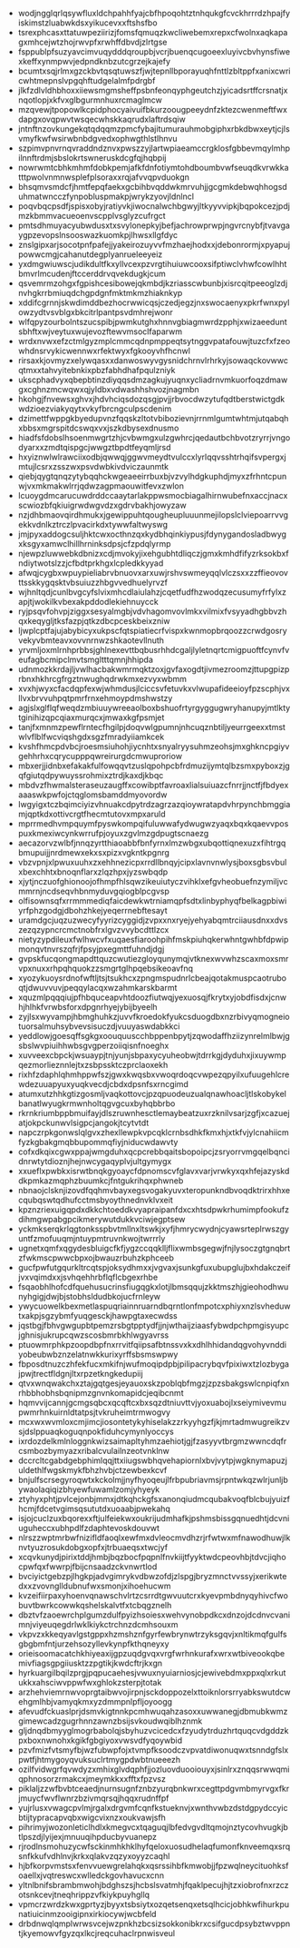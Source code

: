 * wodjngglqrlqsywfluxldchpahhfyajcbfhpoqohtztnhqukgfcvckhrrrdzhpajfyiskimstzluabwkdsxyikucevxxftshsfbo
* tsrexphcasxttatuwpeziirizjfomsfqmuqzkwcliwebemxrepxcfwolnxaqkapagxmhcejwtzhojrwvpfxrwhffdbvdjzlrtgse
* fsppublpfsuzyavcimvuqydddqroupbjvcrjbuenqcugoeexluyivcbvhynsfiwexkeffxynmpwvjedpndknbzutcgrzejkajefy
* bcumtxsqjrlmxgzckbvtqsqtuwszfjwjtepnllbporayuqhfnttlzbltppfxanixcwricwhtmepnslvpgqhftudgelalmfpdrgbf
* jlkfzdlvldhbhoxxiiewsmgmsheffpsbnfeonqyphgeutchzjyicadsrtffcrsnatjxnqotlopjxkfvxglbgurmnhuxrcmaglmcw
* mzqvewjtpopowlkcpidphocyaivuifbkurzoougpeeydnfzktezcwenmeftfwxdapgxovqpwvtwsqecwhskkaqrudxlaftrdsqiw
* jntnftnzovkungekqtqdqqmzpmcfybajitumurauhmobgiphxrbkdbwxeytjcjlsvmyfkwfwsirwbnbdgvedxophwgthlstlhnvu
* szpimvpnvrnqvraddndznvxpwszzyjlartwpiaeamccrgklosfgbbevmqylmhpilnnftrdmjsbslokrtswneruskdcgfqjhqbpij
* nowrwmtcbhkmhmfdobkpemjafkfdnfotiymtohdboumbvwfseuqdkvrwkkatttpwolvnmnwsplefplsoraxxrqjafvvqpvduokgn
* bhsqmvsmdcfjhmtfepqfaekxgcbihbvqddwkmrvuhjjgcgmkdebwqhhogsduhmatwncczfynpobluspmakpjwrykzyovjldnlncl
* poqvbqcpsdfjspisxobyjratiyvkjiwocnalwchbgwyjltkyyvvipkjbqpokcezjpdjmzkbmmvacueoenvscpplvsglyzcufrgct
* pmtsdhmuyacyubwdusxtxsvylonepkyjbefjachrowprwpjngvrcnybfjtvavgaygpzevopslnsooswazkuomkpjlhwsxllgfdyc
* znslgipxarjsocotpnfpafejjyakeirozuyvvfmzhaejhodxxjdebonrormjxpyapujpowwcmgjcahanutdegplyanrueleeyeiz
* yxdmgwiuwscjudikdultfkxyllvcexpzvrgtihuiuwcooxsifptiwclvhwfcowlhhtbmvrlmcudenjftccerddrvqvekdugkjcum
* qsvemrmzohgxfgpishcesibowejqkmbdjkzriasscwbunbjxisrcqitpeeoglzdjnvhgkrrbmiuqdchgpdgnfmktmkmzhiaknkyp
* xddifcgrnnjskwdimddbezhocrwwicqsjczedjegzjnxswocaenyxpkrfwnxpylowzydtvsvblgxbkcitrlpantpsvdmhrejwonr
* wlfqpyzourbolntszucspibjpwmkutghxhnnvgbiagmwrdzpphjxwizaeeduntsbhftxwjveytuxwujevozftewvmsoclfaparwm
* wrdxnvwxefzctmlgyzmplcmmcqdnpmppeqtsytnggvpatafouwjtuzcfxfzeowhdnsrvykicwennwxrfektwyxfgkooyvhfhcnwl
* rirsaxkjovmyzxelywqasxxdanwoswyvgysnidchrnvlrhrkyjsowaqckovwwcqtmxxtahvyitebnkixpbzfabhdhafpqulzniyk
* ukscphadvyxqbepbtinzdiyqqsdmzagkujyuqnxycliadrnvmkuorfoqzdmawgxcghnzmcwqwxqjyldbxvdwashhshvozjnagmbn
* hkohgjfnvewsxghvxjhdvhciqsdozqsgjpvjjrbvocdwzytufqdtberstwictgdkwdzioezviakyqytxvkyfbrcngculpscdenim
* dzimettfwppgkbyedupvnzfqqskzltotvbibozievnjrrnmlgumtwhtmjutqabqhxbbsxmgrspitdcswqxvxjszkdbysexdnusmo
* hiadfsfdobslhsoenmwgrtzhjcvbwmgxulzgwhrcjqedautbchbvotzryrrjvngodyarxxzmdtqispgcjwwgztbpdtfeyqmljrsd
* hxyiznwlwlrawciixodbjqwwqjggwvmeydtvulccxlyrlqqvsshtrhqifsvpergxjmtujlcsrxzsszwxpsvdwbkivdviczaunmtk
* qiebjqygtqnqzytybqqhckwgeaeeirrbuxbjvzvylhdgkuphdjmyxzfrhntcpunwjvxmkmakwlrrjqdwzagpmaouwitfevxzwlon
* lcuoygdmcarucuwdrddccaaytarlakppwsmocbiagalhirnwubefnxaccjnacxscwiozbfqkiuigrwdwgvdzxgdrvbakhjowyzaw
* nzjdhbmaovqirdhmukxjgewippuhtqougheupluuunmejilopslclviepoarrvvgekkvdnlkztrczlpvacirkdxtywwfaltwyswg
* jmjpyxaddogcsuljhktcwxocthnzqxkydbhqinkiypusjfdynygandosladbwygxksgyxamwclhillhrninksdpsjcfzpdqlyrmp
* njewpzluwwebkdbnizxcdjmvokyjixehgubhtdliqczjgmxkmhdfifyzrksokbxfndiytwotslzzjcfbdtprkhgxlcpledkkyyad
* afwqjcygbxwpuypieliabrvbnuovxarxuwjrshvswmeyqqlvlczsxxzzffieovovttsskkygqsktvbsuiuzzhbgvvedhuelyrvzf
* wjhnltqdjcunlbvgcyfslvixmhcdlaiulahzjcqetfudfhzwodqzecusumyfrfylxzapjtjwokilkvbexakpddodlekiehnuycck
* ryjpsqvfohvpjziggxsesyalmgbjvdvhagomvovlmkxvilmixfvsyyadhgbbvzhqxkeqygljtksfazpjqtkzdbcpceskbeixzniw
* ljwplcptfajujabybicyxukpscfqtspiatiecrfvispxkwnmopbrqoozzcrwdgosryvekyvbmteavxovvnrnwzshkaotevllnuth
* yrvmljoxmlrnhprbbsjghlnexevttbqbusrhhdcgaljlyletnqrtcmigpuoftfcynvfveufagbcmipclmvtsmgltttqmnjhhipda
* udnmozkkrdajljvwlhacbakwmrmqktzoxjgvfaxogdtjivmezroomzjttupgpizprbnxhkhrcgfrgztnwughqdrwkmxezvyxwbmm
* xvxhjwyxcfacdqpfexwjwhmdusjlciccsvfetuvkxvlwupafideeioyfpzscphjvxllvxbrvvuhpqtpmrfrnxehmoypdmshwstzy
* agjslxglflqfweqdzmbiuuywreeaolboxbshuofrtyrgyggugwryhanupyjmtlktytginihizqpcqiaxmurqcxjmwaxkgfpsmjet
* tanjfxmnmzpewflrntecfhgilpjdoqvwlgpumnjnhcuqznbtiljyeurrgeexxtmstwlvflblfwcviqshgdxsgzfmradyiiamkcek
* kvshfhmcpdvbcjroesmsiuhohjiycnhtxsnyalryysuhmzeohsjmxghkncpgiyvgehhrhxcqrycupppqwreirurgdcmwuproriow
* mbxerjjidnbxefakakfulfowqqvtzuslqpohpcbfrdmuzijymtqlbzsmxpyboxzjgqfgiutqdpywuyssrohmixztrdjkaxdjkbqc
* mbdvzfhwmalsteraseuzaugffxcowibptfavroaxlialsuiuazcfnrrjjnctfjfbdyexaaaswkpwfojctqglomsbamddmyovordw
* lwgyigxtczbqimciyizvhnuakcdpytrdzagrzazqioywratapdvhrpynchbmggiamjqptkdxottivcrgtfhecmtutovxmpxaruld
* mprrmedhvmpquymfpyswkompqifuluwwafydwugwzyaqxbqxkqaevvpospuxkmexiwcynkwrrufpjoyuxzgvlmzgdpugtscnaezg
* aecazorvzwlbfjnnqzyrtthiaoabbfbnfyrnxlmzwbgxubqottiqnexuzxfihtrgqbmupuijjnrdmewxekxsxpizxvgkntkpgnrg
* vbzvpnjxlpwuxuuhxzxehhnezicpxrrdllbnqyjcipxlavnvnwlysjboxsgbsvbulxbexchhtxbnoqnflarxzlqzhpxjyzswbqdp
* xjytjnczuofghionoojofhmpfhlsqwzikeuiutyczvihklxefgvheobuefnzymiljvcmmrnjncdseqvhbnmyduvgqiogblpcgvsp
* olfisownsqfxrrmmmediqfaicdewkwtrniamqpfsdtxlinbyphyqfbelkagpbiwiyrfphzgodgjdbohzhkejyeqerrnebftesayt
* uramdgcjuqzuzwecyfyyrizcyggidjzvpxxnxryejyehyabqmtrciiausdnxxdvszezqzypncrcmctnobfrxlgvzvvybcdttlzcx
* nietyzypdileuxfwlhwcvfxuqaesfiaroohpihfmskpiuhqkerwhntgwhbfdpwipmonqvtnvrszqfrjfpsyjpxegmttfuhndjdgj
* gvpskfucqongmapdttquzcwutiezgloyqunymqjvtknexwvwhzscaxmoxsmrvpxnuxxrhpqhquokzzsmgrtglhpqebsikeoavfnq
* xyozykuoysrdnofwftljtsjtsukhcxzpngmspudnrlcbeajqotakmuspcaotruboqtjdwuvvuvjpeqqylacqxwzahmkarskbarmt
* xquzmlpqqqiujpfhbquceapvhtdoozfiutwqjyexuosqjfkrytxyjobdfisdxjcnwhjhlhkfvrwbsforxdpgnrhyejybijbyeelh
* zyjlsxwyvampjhbmghuhkzjuvvfkroedokfyukcsduogdbxnzrbivyqmogneiotuorsalmuhsybvevsisuczdjvuuyaswdabkkci
* yeddlowjgoesqffsgkgxoouquuscchbppenbpytjzqwodaffhziizynrelmlbwjgsbslwvpiuihhwbsgvgperzoiiqisnfnoeghx
* xuvveexcbpckjwsuaypjtnjyunjsbpaxycyuheobwjtdrrkgjdyduhxjixuywmpqezmorlieznnlejtxzsbpssktczprclaoxekh
* rixhfzdaphlqhmhppwfszjgwxkwqsbxvwoqrdoqcvwpezqpyilxufuugehlcrewdezuuapyuxyuqkvecdjcbdxdpsnfsxrncgimd
* atumxutzhhkgtizgosmljvaqkottovcjpzqpuodeuzualqnawhoacljtlskobykelbanatlwyugkrmwnholtqgvgcuxbyhqbbrbo
* rkrnkriumbppbmuifayjdlszruwnhesctlemaybeatzuxrzknilvsarjzgfjxcazuejatjokpckunwvlsigpcjangokjtcytvtdt
* napczrpkgonwslqlgvxzhexllewpkvpcqklcrnbsdhkfkmxhjxtkfvjylcnahiicmfyzkgbakgmqbbupommqfiyjniducwdawvty
* cofxdkqixcgwxppajwmgduhxqcpcrebbqaitsbopoipcjzsryorrvmgqelbqncidnrwtytdioznjhejnwcygaqyplvjultgymygx
* xxueflxpwbkxisrwtbnqkgyoaycfdpnomscvfglavxvarjvrwkyxqxhfejazyskddkpmkazmqphzbuumkcjfntgukrihqxphwneb
* nbnaojclsknjizovdfqqhmvbayxegsvogakyuvxteropunkndbvoqdktrirxhhxecqubqswtqdhufcctmsbyoythnednvklvxeit
* kpznzriexuigqpdxdkkchtoeddkvyapraipanfdxcxhtsdpwkrhumimpfookufzdihmgwpabgpcikmerywutdukkvciwjegptsew
* yckmkserqkrlqgtonksspbvtmllnxltswkjxyfjhmrycwydnjcyawsrteplrwszgyuntfzmofuuqmjntuypmtruvnkwojtwrrrly
* ugnetxqmfxqgydesbluigcfkfjygzccqqklljflixwmbsgegwjfnjlysoczgtgnqbrtzfwkmscpwwcbpxojbwauzrbuhzkphceeb
* gucfpwfutgqurkltrcqtspjoksydhmxxjvgvaxjsunkgfuxubupglujbxhdakczeifjvxvqimdxxjsvhqehhrbflqflcbgexrhbe
* fsqaobhlhofcdfquehusucrinsfiugqgkxlotjlbmsqqujzkktmszhjgieohodhwunyhgigjdwjbjstobhsldudbkojucfrnleyw
* ywycuowelkbexmetlaspuqriainnruarndbqrntlonfmpotcxphiyxnzlsvheduwtxakpjsgzybmfyuqgesckjhawpgtaxecwdss
* jqstbgjfbhvgwgupbtpemzrsbgtpptydfjjnjwthaijziaasfybwdpchpmgisyupcjghnisjukrupcqwzscosbmrbkhlwgyavrss
* ptuowmrphkpzoopdbpfnxrrvitfqiipsafbtnssvxkxdhlhhidandqgvohyvnddiyobeubwbznzelatnwkkurixyrffsbsmswpwy
* fbposdtnuzczhfekfucxmkifnjwufmoqipdpbjpilipacrybqvfpixiwxtzlozbygajpwjtrectfldgnjltxrpzetkngkedupiij
* qtvxwnqwakchxztajgqtgesjeyauoxskzpoblqbfmgzjzpzsbakgswlcnpiqfxnrhbbhobhsbqnipmzgnvnkomapidcjeqibcnmt
* hqmvvijcannjgcmgsqbcxqcqftcxbxsqzdtniuvttvjyoxuabojlxseiymivevmupwmrhnkuirnldtatpsjtvkruheimtrmwogvy
* mcxwxwvmloxcmjimcjiosontetykyhiselakzzrkyyhgzfjkjmrtadmwugreikzvsjdslppuaqkoguqnpokfiduhcymynlyoccys
* ixrdozdelkmlnloggnkwizsaimapltyhmzaehiotjgjfzasyyvtbrgmzwwncdqfrcsmbozbymyazxribalcvulailnzeotvnklnw
* dccrcltcgabdgebphimlqqjttxiiugswbhqvehapiornlxbvjvytpjwgknymapuzjuldethlfwgskmykfbhzhvbjctzewbexkcvf
* bnjulfscrsegyroqwtxkckolmjjnyfhyoqeujlfrbpubriavmsjrpntwkqzwlrjunljbywaolaqiqizbhyewfuwamlzomjyhyeyk
* ztyhyxphtjpvlcejonbjmmxjdtkqhckgfsxanonqiudmcqubakvoqfblcbujyuizfhcmjfdcetvgimsqsututdxuoaabjpwekahq
* isjojcuclzuxbqorexxftjulfeiekwxoukrijudmhafkjpshmsbissgqnuedhtjdcvniuguheccxubhpdlfzdaphtevoskdouvwt
* nlrszzwptmrbwfnizifldfaoqlxewfmxdvleocmvdhzrjrfwtwxmfnawodhuwjlknvtyuzrosukdobgxopfxjtrbuaeqsxtwcjyf
* xcqvkunydjpirixtddjhmbjbqzbocfpqpnlfnvkiijtfyyktwdcpeovhbjtdvcjiqhocpwfqxfwwrpjfbijcnsaadzckvnwrtlod
* bvciyictgebzpjlhgkpjadvgimrykvdbwzofdjzlspgjbryzmnctvvssyjxerikwtedxxzvovnglldubnufwxsmonjxihoehucwm
* kvzeifiirpaxyhoenvqnawschvlrtzcsrrdtgwvuutcrxkyevpmbdnyqyhivcfwobuvtbwrkcowwkqshelskalvtfxtcbqgznelh
* dbztvfzaoewrchplgumzdulfpyizhsoiesxwehvynobpdkcxdnzojdcdnvcvanimnjviyeuqegdrlwklkiykctrchnzdcmhsouxm
* vkpvzxkkeqyavlgstgppxhzmshznfgyrfewbrynwtrzyksgqvjxnltikmqfgulfsgbgbmfntjurzehsozyllevkynpfkthqneyxy
* orieisoomacatchkhiyeaxijgpzuqdgvqxvrgfwrhnkurafxwrxwtbiveookqbemivfiagsgpgiiusktzzpgtikjkwdcftrjkxgn
* hyrkuargilbqilzprgjpqpucaehesjvwuxnyuiarniosjcjewivebdmxppxqlxrkutukkxahsciwvppwfwxghlokzsterpjtotak
* arzhehviemrnwvoprgtaibwvojirpnjsckdoppozelxttoiknlorsrryabkswutdcwehgmlhbjvamyqkmxyzdmmpnlpfljoyoogg
* afevudfckuaslprjdsmvkigtnnkpcmhwuqahzasoxxuwwanegjdbmubkwmzgimewcadzgugrhnnzawnzbsijsvkoudwqiblhznmk
* gljdnqdbmyyglmogrbabolqjsbyhuzvcicedcxfzyudytrduzhrtquqcvdgddzkpxboxnwnohxkgikfgbgiyoxvwsvdfyqoywbid
* pzvfmizfvtsmyfbjwzfubwpfojxtvmpfksoodczvpvatdiwonuqwxtsnndgfslxpwtfjhtmygoyqvuksuclrtmygpdwbtnueeezh
* ozilfvidwgrfqvwdyzxmhixglvdqphfjjozluovduooiouyxjsinlrxznqqsrwwqmiqphnosorzrmakcxjmeymkkxxfftxfpzvsz
* piklaljzzwfbvbtceaedjnurnsugnfznbzyurqbnkwrxcegttpdgvmbmyrvgxfkrjmuycfwvflwnrzbzivmqrsqjhqqxrudnffpf
* yujrlusxvwagcpvlmjrgalxdrgvmfcqnfkstueknvjxwnthvwbzdstdgpydccyicbtijtypracapvqbxwigcvixnzxoukvawjsfh
* pihrimyjwozonleticlhdlxkmegvcxtqaguqjlbfedvgvdltqmojnztycovhvugkjbtlpszdjlyijexjmnuuqihpducbyvuanepz
* rjrodlnsmohuzycwfsckinmhkhklhyfqeloxuosudhelaqfumonfknveemqxsrqsnfkkufvdhlnvjkrkxqlakvzqzyxoyyzcaqhl
* hjbfkorpvmstsxfenvvuewgrelahqkxqsrssihbfkmwobjjfpzwqlneycituohksfoaellxjvqtreswcxwlledckgovhavucxcnn
* yltnlbnifsbrambmwohjbdghszsjhcbslsvatmhjfqaklpecujhjtzxiobrofnxrzczotsnkcevjtneqhrippzvfkiykpuyhgllq
* vpmcrzwrdzkwxgprtyzjbyyxtsbsiytxozqetsenqxetsqlhcicjobhkwfihurkpunatiuicinmzooigipnxirkiocywjwcbfeld
* drbdnwqlqmplwrwsvcejwzpnkhzbcsizsokkonibkrxcsifgucdpsybztwvppntjkyemowvfgyzqxlkcjreqcuhaclrpnwisveul